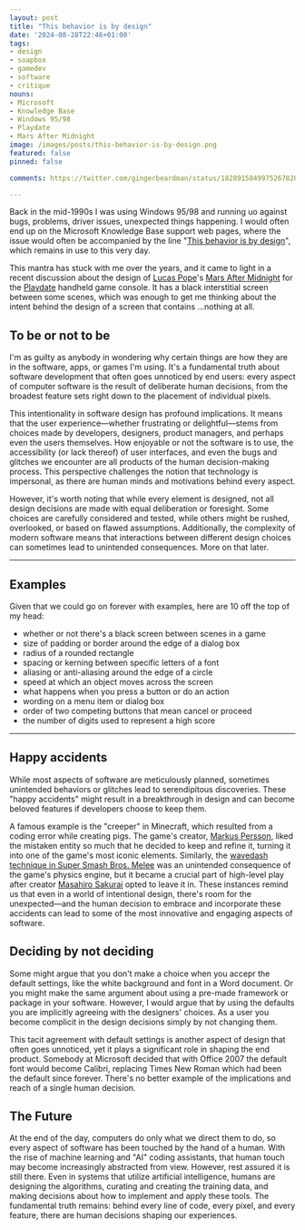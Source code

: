 ```yaml
---
layout: post
title: "This behavior is by design"
date: '2024-08-28T22:46+01:00'
tags:
- design
- soapbox
- gamedev
- software
- critique
nouns:
- Microsoft
- Knowledge Base
- Windows 95/98
- Playdate
- Mars After Midnight
image: /images/posts/this-behavior-is-by-design.png
featured: false
pinned: false

comments: https://twitter.com/gingerbeardman/status/1828915849975267820

---
```


Back in the mid-1990s I was using Windows 95/98 and running uo against bugs, problems, driver issues, unexpected things happening. I would often end up on the Microsoft Knowledge Base support web pages, where the issue would often be accompanied by the line "[This behavior is by design](https://support.microsoft.com/en-gb/topic/you-can-change-the-desktop-wallpaper-setting-after-administrator-selects-prevent-changing-wallpaper-option-in-group-policy-e3af8a03-69f5-e320-42dc-15702ba5375c)", which remains in use to this very day.

This mantra has stuck with me over the years, and it came to light in a recent discussion about the design of [Lucas Pope](https://en.wikipedia.org/wiki/Lucas_Pope)'s [Mars After Midnight](https://play.date/games/mars-after-midnight/) for the [Playdate](https://play.date) handheld game console. It has a black interstitial screen between some scenes, which was enough to get me thinking about the intent behind the design of a screen that contains ...nothing at all.

## To be or not to be

I'm as guilty as anybody in wondering why certain things are how they are in the software, apps, or games I'm using. It's a fundamental truth about software development that often goes unnoticed by end users: every aspect of computer software is the result of deliberate human decisions, from the broadest feature sets right down to the placement of individual pixels.

This intentionality in software design has profound implications. It means that the user experience—whether frustrating or delightful—stems from choices made by developers, designers, product managers, and perhaps even the users themselves. How enjoyable or not the software is to use, the accessibility (or lack thereof) of user interfaces, and even the bugs and glitches we encounter are all products of the human decision-making process. This perspective challenges the notion that technology is impersonal, as there are human minds and motivations behind every aspect.

However, it's worth noting that while every element is designed, not all design decisions are made with equal deliberation or foresight. Some choices are carefully considered and tested, while others might be rushed, overlooked, or based on flawed assumptions. Additionally, the complexity of modern software means that interactions between different design choices can sometimes lead to unintended consequences. More on that later.

----

## Examples

Given that we could go on forever with examples, here are 10 off the top of my head:
- whether or not there's a black screen between scenes in a game
- size of padding or border around the edge of a dialog box
- radius of a rounded rectangle
- spacing or kerning between specific letters of a font
- aliasing or anti-aliasing around the edge of a circle
- speed at which an object moves across the screen
- what happens when you press a button or do an action
- wording on a menu item or dialog box
- order of two competing buttons that mean cancel or proceed
- the number of digits used to represent a high score

----

## Happy accidents

While most aspects of software are meticulously planned, sometimes unintended behaviors or glitches lead to serendipitous discoveries. These "happy accidents" might result in a breakthrough in design and can become beloved features if developers choose to keep them.

A famous example is the "creeper" in Minecraft, which resulted from a coding error while creating pigs. The game's creator, [Markus Persson](https://en.wikipedia.org/wiki/Markus_Persson), liked the mistaken entity so much that he decided to keep and refine it, turning it into one of the game's most iconic elements. Similarly, the [wavedash technique in Super Smash Bros. Melee](https://www.ssbwiki.com/Wavedash) was an unintended consequence of the game's physics engine, but it became a crucial part of high-level play after creator [Masahiro Sakurai](https://www.ssbwiki.com/Masahiro_Sakurai) opted to leave it in. These instances remind us that even in a world of intentional design, there's room for the unexpected—and the human decision to embrace and incorporate these accidents can lead to some of the most innovative and engaging aspects of software.

## Deciding by not deciding

Some might argue that you don't make a choice when you accepr the default settings, like the white background and font in a Word document. Or you might make the same argument about using a pre-made framework or package in your software. However, I would argue that by using the defaults you are implicitly agreeing with the designers' choices. As a user you become complicit in the design decisions simply by not changing them. 

This tacit agreement with default settings is another aspect of design that often goes unnoticed, yet it plays a significant role in shaping the end product. Somebody at Microsoft decided that with Office 2007 the default font would become Calibri, replacing Times New Roman which had been the default since forever. There's no better example of the implications and reach of a single human decision.

## The Future

At the end of the day, computers do only what we direct them to do, so every aspect of software has been touched by the hand of a human. With the rise of machine learning and "AI" coding assistants, that human touch may become increasingly abstracted from view. However, rest assured it is still there. Even in systems that utilize artificial intelligence, humans are designing the algorithms, curating and creating the training data, and making decisions about how to implement and apply these tools. The fundamental truth remains: behind every line of code, every pixel, and every feature, there are human decisions shaping our experiences.